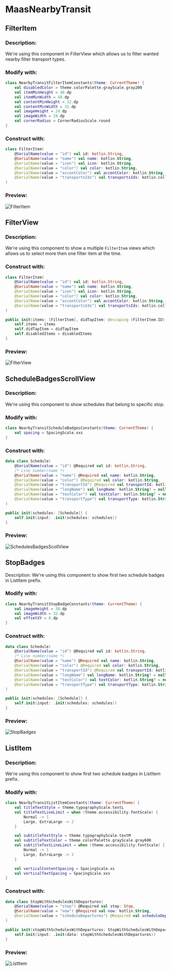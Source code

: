 # MaasNearbyTransit

## FilterItem

### Description:
We're using this component in FilterView which allows us to filter wanted nearby filter transport types.

### Modify with: 
[embedmd]:# (../../common/core/src/commonMain/kotlin/com/trafi/maas/transit/ui/internal/NearbyTransitFilterItemConstants.kt kotlin /class / $)
```kotlin
class NearbyTransitFilterItemConstants(theme: CurrentTheme) {
    val disabledColor = theme.colorPalette.grayScale.gray200
    val itemMinHeight = 48.dp
    val itemMinWidth = 48.dp
    val contentMinHeight = 32.dp
    val contentMinWidth = 32.dp
    val imageHeight = 24.dp
    val imageWidth = 24.dp
    val cornerRadius = CornerRadiusScale.round
}
```

### Construct with:
[embedmd]:# (../../common/core/src/commonMain/kotlin/com/trafi/core/model/ext/FilterItem.kt kotlin /class / $)
```kotlin
class FilterItem(
    @SerialName(value = "id") val id: kotlin.String,
    @SerialName(value = "name") val name: kotlin.String,
    @SerialName(value = "icon") val icon: kotlin.String,
    @SerialName(value = "color") val color: kotlin.String,
    @SerialName(value = "accentColor") val accentColor: kotlin.String,
    @SerialName(value = "transportsIds") val transportsIds: kotlin.collections.List<kotlin.String>
)

```

### Preview:
![FilterItem](../Tests/MaasTests/__Snapshots__/Features/NearbyTransitFilterItemView.2x.png)



## FilterView

### Description:
We're using this component to show a multiple ```FilterItem``` views which allows us to select more then one filter item at the time.

### Construct with:

[embedmd]:# (../../common/core/src/commonMain/kotlin/com/trafi/core/model/ext/FilterItem.kt kotlin /class / $)
```kotlin
class FilterItem(
    @SerialName(value = "id") val id: kotlin.String,
    @SerialName(value = "name") val name: kotlin.String,
    @SerialName(value = "icon") val icon: kotlin.String,
    @SerialName(value = "color") val color: kotlin.String,
    @SerialName(value = "accentColor") val accentColor: kotlin.String,
    @SerialName(value = "transportsIds") val transportsIds: kotlin.collections.List<kotlin.String>
)

```

```swift
public init(items: [FilterItem], didTapItem: @escaping (FilterItem.ID) -> (), disabledItems: Set<FilterItem.ID>) {
    self.items = items
    self.didTapItem = didTapItem
    self.disabledItems = disabledItems
}
```

### Preview:
![FilterView](../Tests/MaasTests/__Snapshots__/Features/NearbyTransitFilterView.2x.png)



## ScheduleBadgesScrollView

### Description:
We're using this component to show schedules that belong to specific stop.

### Modify with: 
[embedmd]:# (../../common/core/src/commonMain/kotlin/com/trafi/maas/transit/ui/internal/NearbyTransitScheduleBadgesConstants.kt kotlin /class / $)
```kotlin
class NearbyTransitScheduleBadgesConstants(theme: CurrentTheme) {
    val spacing = SpacingScale.xxs
}
```

### Construct with:
[embedmd]:# (../../common/core/src/commonMain/kotlin/com/trafi/core/model/Schedule.kt kotlin /data class / $)
```kotlin
data class Schedule(
    @SerialName(value = "id") @Required val id: kotlin.String,
    /* Line number/name */
    @SerialName(value = "name") @Required val name: kotlin.String,
    @SerialName(value = "color") @Required val color: kotlin.String,
    @SerialName(value = "transportId") @Required val transportId: kotlin.String,
    @SerialName(value = "longName") val longName: kotlin.String? = null,
    @SerialName(value = "textColor") val textColor: kotlin.String? = null,
    @SerialName(value = "transportType") val transportType: kotlin.String? = null
)
```

```swift
public init(schedules: [Schedule]) {
    self.init(input: .init(schedules: schedules))
}
```

### Preview:
![SchedulesBadgesScollView](../Tests/MaasTests/__Snapshots__/Features/NearbyTransitScheduleBadgesScrollView.2x.png)



## StopBadges

Description:
We're using this component to show first two schedule badges in ListItem prefix. 

### Modify with:
[embedmd]:# (../../common/core/src/commonMain/kotlin/com/trafi/maas/transit/ui/internal/NearbyTransitStopBadgeConstants.kt kotlin /class / $)
```kotlin
class NearbyTransitStopBadgeConstants(theme: CurrentTheme) {
    val imageHeight = 38.dp
    val imageWidth = 32.dp
    val offsetXY = 8.dp
}
```

### Construct with:
[embedmd]:# (../../common/core/src/commonMain/kotlin/com/trafi/core/model/Schedule.kt kotlin /data class / $)
```kotlin
data class Schedule(
    @SerialName(value = "id") @Required val id: kotlin.String,
    /* Line number/name */
    @SerialName(value = "name") @Required val name: kotlin.String,
    @SerialName(value = "color") @Required val color: kotlin.String,
    @SerialName(value = "transportId") @Required val transportId: kotlin.String,
    @SerialName(value = "longName") val longName: kotlin.String? = null,
    @SerialName(value = "textColor") val textColor: kotlin.String? = null,
    @SerialName(value = "transportType") val transportType: kotlin.String? = null
)
```

```swift
public init(schedules: [Schedule]) {
    self.init(input: .init(schedules: schedules))
}
```

### Preview:
![StopBadges](../Tests/MaasTests/__Snapshots__/Features/NearbyTransitStopBadgeView.2x.png)



## ListItem

### Description:
We're using this component to show first two schedule badges in ListItem prefix. 

### Modify with:
[embedmd]:# (../../common/core/src/commonMain/kotlin/com/trafi/maas/transit/ui/internal/NearbyTransitListItemConstants.kt kotlin /class / $)
```kotlin
class NearbyTransitListItemConstants(theme: CurrentTheme) {
    val titleTextStyle = theme.typographyScale.textL
    val titleTextLineLimit = when (theme.accessibility.fontScale) {
        Normal -> 1
        Large, ExtraLarge -> 2
    }

    val subtitleTextStyle = theme.typographyScale.textM
    val subtitleTextColor = theme.colorPalette.grayScale.gray600
    val subtitleTextLineLimit = when (theme.accessibility.fontScale) {
        Normal -> 1
        Large, ExtraLarge -> 2
    }

    val verticalContentSpacing = SpacingScale.xs
    val verticalTextSpacing = SpacingScale.xxs
}
```

### Construct with:
[embedmd]:# (../../common/core/src/commonMain/kotlin/com/trafi/core/model/StopWithSchedulesWithDepartures.kt kotlin /data class / $)
```kotlin
data class StopWithSchedulesWithDepartures(
    @SerialName(value = "stop") @Required val stop: Stop,
    @SerialName(value = "now") @Required val now: kotlin.String,
    @SerialName(value = "scheduleDepartures") @Required val scheduleDepartures: kotlin.collections.List<ScheduleWithDepartures>
)
```

```swift
public init(stopWithSchedulesWithDepartures: StopWithSchedulesWithDepartures) {
    self.init(input: .init(data: stopWithSchedulesWithDepartures))
}
```

### Preview:
![ListItem](../Tests/MaasTests/__Snapshots__/Features/NearbyTransitStopListItem.2x.png)
